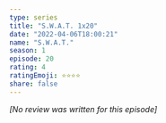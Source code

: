 ```yaml
---
type: series
title: "S.W.A.T. 1x20"
date: "2022-04-06T18:00:21"
name: "S.W.A.T."
season: 1
episode: 20
rating: 4
ratingEmoji: ⭐️⭐️⭐️⭐️
share: false
---
```


*[No review was written for this episode]*
